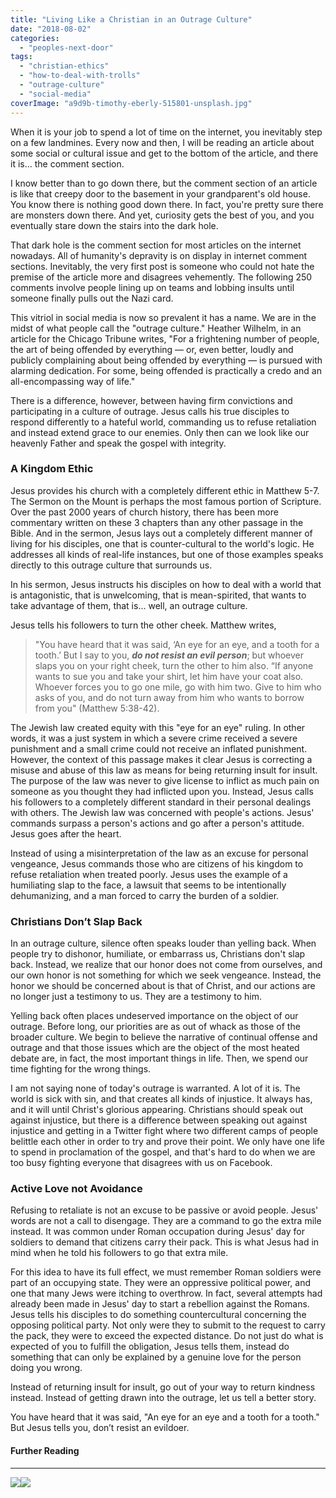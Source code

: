 ```yaml
---
title: "Living Like a Christian in an Outrage Culture"
date: "2018-08-02"
categories: 
  - "peoples-next-door"
tags: 
  - "christian-ethics"
  - "how-to-deal-with-trolls"
  - "outrage-culture"
  - "social-media"
coverImage: "a9d9b-timothy-eberly-515801-unsplash.jpg"
---
```


When it is your job to spend a lot of time on the internet, you inevitably step on a few landmines. Every now and then, I will be reading an article about some social or cultural issue and get to the bottom of the article, and there it is... the comment section.

I know better than to go down there, but the comment section of an article is like that creepy door to the basement in your grandparent's old house. You know there is nothing good down there. In fact, you're pretty sure there are monsters down there. And yet, curiosity gets the best of you, and you eventually stare down the stairs into the dark hole.

That dark hole is the comment section for most articles on the internet nowadays. All of humanity's depravity is on display in internet comment sections. Inevitably, the very first post is someone who could not hate the premise of the article more and disagrees vehemently. The following 250 comments involve people lining up on teams and lobbing insults until someone finally pulls out the Nazi card.

This vitriol in social media is now so prevalent it has a name. We are in the midst of what people call the "outrage culture." Heather Wilhelm, in an article for the Chicago Tribune writes, "For a frightening number of people, the art of being offended by everything — or, even better, loudly and publicly complaining about being offended by everything — is pursued with alarming dedication. For some, being offended is practically a credo and an all-encompassing way of life."

There is a difference, however, between having firm convictions and participating in a culture of outrage. Jesus calls his true disciples to respond differently to a hateful world, commanding us to refuse retaliation and instead extend grace to our enemies. Only then can we look like our heavenly Father and speak the gospel with integrity.

### A Kingdom Ethic

Jesus provides his church with a completely different ethic in Matthew 5-7. The Sermon on the Mount is perhaps the most famous portion of Scripture. Over the past 2000 years of church history, there has been more commentary written on these 3 chapters than any other passage in the Bible. And in the sermon, Jesus lays out a completely different manner of living for his disciples, one that is counter-cultural to the world's logic. He addresses all kinds of real-life instances, but one of those examples speaks directly to this outrage culture that surrounds us.

In his sermon, Jesus instructs his disciples on how to deal with a world that is antagonistic, that is unwelcoming, that is mean-spirited, that wants to take advantage of them, that is... well, an outrage culture.

Jesus tells his followers to turn the other cheek. Matthew writes,

> "You have heard that it was said, ‘An eye for an eye, and a tooth for a tooth.’ But I say to you, **_do not resist an evil person_**; but whoever slaps you on your right cheek, turn the other to him also. “If anyone wants to sue you and take your shirt, let him have your coat also. Whoever forces you to go one mile, go with him two. Give to him who asks of you, and do not turn away from him who wants to borrow from you" (Matthew 5:38-42).

The Jewish law created equity with this "eye for an eye" ruling. In other words, it was a just system in which a severe crime received a severe punishment and a small crime could not receive an inflated punishment. However, the context of this passage makes it clear Jesus is correcting a misuse and abuse of this law as means for being returning insult for insult. The purpose of the law was never to give license to inflict as much pain on someone as you thought they had inflicted upon you. Instead, Jesus calls his followers to a completely different standard in their personal dealings with others. The Jewish law was concerned with people's actions. Jesus' commands surpass a person's actions and go after a person's attitude. Jesus goes after the heart.

Instead of using a misinterpretation of the law as an excuse for personal vengeance, Jesus commands those who are citizens of his kingdom to refuse retaliation when treated poorly. Jesus uses the example of a humiliating slap to the face, a lawsuit that seems to be intentionally dehumanizing, and a man forced to carry the burden of a soldier.

### Christians Don’t Slap Back

In an outrage culture, silence often speaks louder than yelling back. When people try to dishonor, humiliate, or embarrass us, Christians don't slap back. Instead, we realize that our honor does not come from ourselves, and our own honor is not something for which we seek vengeance. Instead, the honor we should be concerned about is that of Christ, and our actions are no longer just a testimony to us. They are a testimony to him.

Yelling back often places undeserved importance on the object of our outrage. Before long, our priorities are as out of whack as those of the broader culture. We begin to believe the narrative of continual offense and outrage and that those issues which are the object of the most heated debate are, in fact, the most important things in life. Then, we spend our time fighting for the wrong things.

I am not saying none of today's outrage is warranted. A lot of it is. The world is sick with sin, and that creates all kinds of injustice. It always has, and it will until Christ's glorious appearing. Christians should speak out against injustice, but there is a difference between speaking out against injustice and getting in a Twitter fight where two different camps of people belittle each other in order to try and prove their point. We only have one life to spend in proclamation of the gospel, and that's hard to do when we are too busy fighting everyone that disagrees with us on Facebook.

### Active Love not Avoidance

Refusing to retaliate is not an excuse to be passive or avoid people. Jesus' words are not a call to disengage. They are a command to go the extra mile instead. It was common under Roman occupation during Jesus' day for soldiers to demand that citizens carry their pack. This is what Jesus had in mind when he told his followers to go that extra mile.

For this idea to have its full effect, we must remember Roman soldiers were part of an occupying state. They were an oppressive political power, and one that many Jews were itching to overthrow. In fact, several attempts had already been made in Jesus' day to start a rebellion against the Romans. Jesus tells his disciples to do something countercultural concerning the opposing political party. Not only were they to submit to the request to carry the pack, they were to exceed the expected distance. Do not just do what is expected of you to fulfill the obligation, Jesus tells them, instead do something that can only be explained by a genuine love for the person doing you wrong.

Instead of returning insult for insult, go out of your way to return kindness instead. Instead of getting drawn into the outrage, let us tell a better story.

You have heard that it was said, "An eye for an eye and a tooth for a tooth." But Jesus tells you, don’t resist an evildoer.

#### Further Reading

* * *

[![](//ws-na.amazon-adsystem.com/widgets/q?_encoding=UTF8&ASIN=B07B7QZQNS&Format=_SL250_&ID=AsinImage&MarketPlace=US&ServiceVersion=20070822&WS=1&tag=keelancook-20&language=en_US)](https://www.amazon.com/Christians-Age-Outrage-Bring-World-ebook/dp/B07B7QZQNS/ref=as_li_ss_il?crid=1LH9IKIOPH317&dchild=1&keywords=christians+in+the+age+of+outrage+ed+stetzer&qid=1585182599&sprefix=christians+outra,aps,224&sr=8-1&linkCode=li3&tag=keelancook-20&linkId=95e918506da34649fe561785d6c5d966&language=en_US)![](https://ir-na.amazon-adsystem.com/e/ir?t=keelancook-20&language=en_US&l=li3&o=1&a=B07B7QZQNS)
